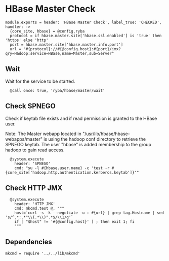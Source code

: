 
# HBase Master Check

    module.exports = header: 'HBase Master Check', label_true: 'CHECKED', handler: ->
      {core_site, hbase} = @config.ryba
      protocol = if hbase.master.site['hbase.ssl.enabled'] is 'true' then 'https' else 'http'
      port = hbase.master.site['hbase.master.info.port']
      url = "#{protocol}://#{@config.host}:#{port}/jmx?qry=Hadoop:service=HBase,name=Master,sub=Server"

## Wait

Wait for the service to be started.

      @call once: true, 'ryba/hbase/master/wait'

## Check SPNEGO

Check if keytab file exists and if read permission is granted to the HBase user.

Note: The Master webapp located in "/usr/lib/hbase/hbase-webapps/master" is
using the hadoop conf directory to retrieve the SPNEGO keytab. The user "hbase"
is added membership to the group hadoop to gain read access.

      @system.execute
        header: 'SPNEGO'
        cmd: "su -l #{hbase.user.name} -c 'test -r #{core_site['hadoop.http.authentication.kerberos.keytab']}'"

## Check HTTP JMX

      @system.execute
        header: 'HTTP JMX'
        cmd: mkcmd.test @, """
        host=`curl -s -k --negotiate -u : #{url} | grep tag.Hostname | sed 's/^.*:.*"\\(.*\\)".*$/\\1/g'`
        if [ "$host" != '#{@config.host}' ] ; then exit 1; fi
        """

## Dependencies

    mkcmd = require '../../lib/mkcmd'
